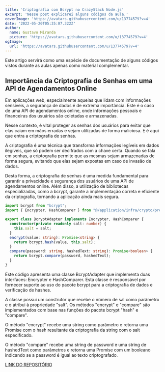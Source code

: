 ```yaml
---
title: 'Criptografia com Bcrypt no CrazyStack Node.js'
excerpt: 'Nesse post explicarei alguns códigos da aula.'
coverImage: 'https://avatars.githubusercontent.com/u/13774579?v=4'
date: '2022-05-20T05:35:07.322Z'
author:
  name: Gustavo Miranda
  picture: 'https://avatars.githubusercontent.com/u/13774579?v=4'
ogImage:
  url: 'https://avatars.githubusercontent.com/u/13774579?v=4'
---
```

Este artigo servirá como uma espécie de documentação de alguns códigos vistos durante as aulas apenas como material complementar.

## Importância da Criptografia de Senhas em uma API de Agendamentos Online

Em aplicações web, especialmente aquelas que lidam com informações sensíveis, a segurança de dados é de extrema importância. Este é o caso de uma API de agendamentos online, onde informações pessoais e financeiras dos usuários são coletadas e armazenadas.

Nesse contexto, é vital proteger as senhas dos usuários para evitar que elas caiam em mãos erradas e sejam utilizadas de forma maliciosa. E é aqui que entra a criptografia de senhas.

A criptografia é uma técnica que transforma informações legíveis em dados ilegíveis, que só podem ser decifrados com a chave certa. Quando se fala em senhas, a criptografia permite que as mesmas sejam armazenadas de forma segura, evitando que elas sejam expostas em caso de invasão de dados.

Desta forma, a criptografia de senhas é uma medida fundamental para garantir a privacidade e segurança dos usuários de uma API de agendamentos online. Além disso, a utilização de bibliotecas especializadas, como a bcrypt, garante a implementação correta e eficiente da criptografia, tornando a aplicação ainda mais segura.

```typescript
import bcrypt from "bcrypt";
import { Encrypter, HashComparer } from "@/application/infra/crypto/protocols";

export class BcryptAdapter implements Encrypter, HashComparer {
  constructor(private readonly salt: number) {
    this.salt = salt;
  }
  encrypt(value: string): Promise<string> {
    return bcrypt.hash(value, this.salt);
  }
  compare(password: string, hashedText: string): Promise<boolean> {
    return bcrypt.compare(password, hashedText);
  }
}
``` 

Este código apresenta uma classe BcryptAdapter que implementa duas interfaces: Encrypter e HashComparer. Esta classe é responsável por fornecer suporte ao uso do pacote bcrypt para a criptografia de dados e verificação de hashes.

A classe possui um construtor que recebe o número de sal como parâmetro e o atribui à propriedade "salt". Os métodos "encrypt" e "compare" são implementados com base nas funções do pacote bcrypt "hash" e "compare".

O método "encrypt" recebe uma string como parâmetro e retorna uma Promise com o hash resultante da criptografia da string com o salt especificado.

O método "compare" recebe uma string de password e uma string de hashedText como parâmetros e retorna uma Promise com um booleano indicando se a password é igual ao texto criptografado.

[LINK DO REPOSITÓRIO](https://github.com/gumiranda/CrazyStackNodeJs)